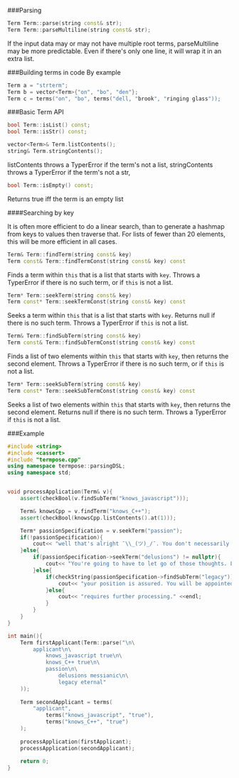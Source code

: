 
###Parsing
```C++
Term Term::parse(string const& str);
Term Term::parseMultiline(string const& str);
```
If the input data may or may not have multiple root terms, parseMultiline may be more predictable. Even if there's only one line, it will wrap it in an extra list.

###Building terms in code
By example
```C++
Term a = "strterm";
Term b = vector<Term>{"on", "bo", "den"};
Term c = terms("on", "bo", terms("dell, "brook", "ringing glass"));
```

###Basic Term API

```C++
bool Term::isList() const;
bool Term::isStr() const;
```

```C++
vector<Term>& Term.listContents();
string& Term.stringContents();
```

listContents throws a TyperError if the term's not a list,
stringContents throws a TyperError if the term's not a str,

```C++
bool Term::isEmpty() const;
```

Returns true iff the term is an empty list




####Searching by key

It is often more efficient to do a linear search, than to generate a hashmap from keys to values then traverse that. For lists of fewer than 20 elements, this will be more efficient in all cases.

```C++
Term& Term::findTerm(string const& key)
Term const& Term::findTermConst(string const& key) const
```

Finds a term within `this` that is a list that starts with `key`. Throws a TyperError if there is no such term, or if `this` is not a list.

```C++
Term* Term::seekTerm(string const& key)
Term const* Term::seekTermConst(string const& key) const
```

Seeks a term within `this` that is a list that starts with `key`. Returns null if there is no such term. Throws a TyperError if `this` is not a list.



```C++
Term& Term::findSubTerm(string const& key)
Term const& Term::findSubTermConst(string const& key) const
```

Finds a list of two elements within `this` that starts with `key`, then returns the second element. Throws a TyperError if there is no such term, or if `this` is not a list.

```C++
Term* Term::seekSubTerm(string const& key)
Term const* Term::seekSubTermConst(string const& key) const
```

Seeks a list of two elements within `this` that starts with `key`, then returns the second element. Returns null if there is no such term. Throws a TyperError if `this` is not a list.




###Example

```C++
#include <string>
#include <cassert>
#include "termpose.cpp"
using namespace termpose::parsingDSL;
using namespace std;


void processApplication(Term& v){
	assert(checkBool(v.findSubTerm("knows_javascript")));

	Term& knowsCpp = v.findTerm("knows_C++");
	assert(checkBool(knowsCpp.listContents().at(1)));

	Term* passionSpecification = v.seekTerm("passion");
	if(!passionSpecification){
		cout<< "well that's alright ¯\\_(ツ)_/¯. You don't necessarily need that" <<endl;
	}else{
		if(passionSpecification->seekTerm("delusions") != nullptr){
			cout<< "You're going to have to let go of those thoughts. Let us help you" <<endl;
		}else{
			if(checkString(passionSpecification->findSubTerm("legacy")) == "eternal"){
				cout<< "your position is assured. You will be appointed as an arbiter of style" <<endl;
			}else{
				cout<< "requires further processing." <<endl;
			}
		}
	}
}

int main(){
	Term firstApplicant(Term::parse("\n\
		applicant\n\
			knows_javascript true\n\
			knows_C++ true\n\
			passion\n\
				delusions messianic\n\
				legacy eternal"
	));
	
	Term secondApplicant = terms(
		"applicant",
			terms("knows_javascript", "true"),
			terms("knows_C++", "true")
	);
	
	processApplication(firstApplicant);
	processApplication(secondApplicant);
	
	return 0;
}

```

